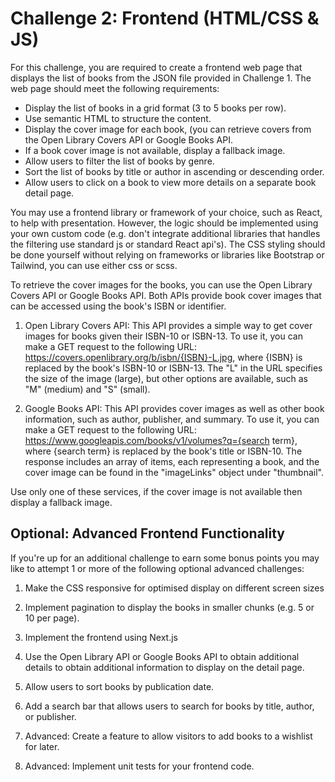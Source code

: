 # Challenge 2: Frontend (HTML/CSS & JS)

For this challenge, you are required to create a frontend web page that displays the list of books from the JSON file provided in Challenge 1. The web page should meet the following requirements:

- Display the list of books in a grid format (3 to 5 books per row).
- Use semantic HTML to structure the content.
- Display the cover image for each book, (you can retrieve covers from the Open Library Covers API or Google Books API.
- If a book cover image is not available, display a fallback image.
- Allow users to filter the list of books by genre.
- Sort the list of books by title or author in ascending or descending order.
- Allow users to click on a book to view more details on a separate book detail page.

You may use a frontend library or framework of your choice, such as React, to help with presentation. However, the logic should be implemented using your own custom code (e.g. don't integrate additional libraries that handles the filtering use standard js or standard React api's). The CSS styling should be done yourself without relying on frameworks or libraries like Bootstrap or Tailwind, you can use either css or scss.

To retrieve the cover images for the books, you can use the Open Library Covers API or Google Books API. Both APIs provide book cover images that can be accessed using the book's ISBN or identifier.

1) Open Library Covers API: This API provides a simple way to get cover images for books given their ISBN-10 or ISBN-13. To use it, you can make a GET request to the following URL: https://covers.openlibrary.org/b/isbn/{ISBN}-L.jpg, where {ISBN} is replaced by the book's ISBN-10 or ISBN-13. The "L" in the URL specifies the size of the image (large), but other options are available, such as "M" (medium) and "S" (small).

2) Google Books API: This API provides cover images as well as other book information, such as author, publisher, and summary. To use it, you can make a GET request to the following URL: https://www.googleapis.com/books/v1/volumes?q={search term}, where {search term} is replaced by the book's title or ISBN-10. The response includes an array of items, each representing a book, and the cover image can be found in the "imageLinks" object under "thumbnail".

Use only one of these services, if the cover image is not available then display a fallback image.

## Optional: Advanced Frontend Functionality

If you're up for an additional challenge to earn some bonus points you may like to attempt 1 or more of the following optional advanced challenges:

1. Make the CSS responsive for optimised display on different screen sizes

2. Implement pagination to display the books in smaller chunks (e.g. 5 or 10 per page).

3. Implement the frontend using Next.js

4. Use the Open Library API or Google Books API to obtain additional details to obtain additional information to display on the detail page.

5. Allow users to sort books by publication date.

6. Add a search bar that allows users to search for books by title, author, or publisher.

7. Advanced: Create a feature to allow visitors to add books to a wishlist for later.

8. Advanced: Implement unit tests for your frontend code.
